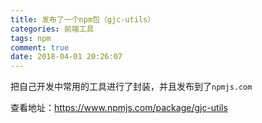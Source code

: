 ```yaml
---
title: 发布了一个npm包（gjc-utils）
categories: 前端工具
tags: npm
comment: true
date: 2018-04-01 20:26:07
---
```

把自己开发中常用的工具进行了封装，并且发布到了`npmjs.com`

查看地址：https://www.npmjs.com/package/gjc-utils